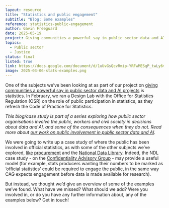 ```yaml
---
layout: resource
title: "Statistics and public engagement"
subtitle: "Blog: Some examples"
reference: statistics-public-engagement
author: Gavin Freeguard
date: 2025-05-19
project: Giving communities a powerful say in public sector data and AI projects
topics:
  - Public sector
  - Justice
status: final
listed: true
link: https://docs.google.com/document/d/1uUvGsQcvRmip-YRFwMESqP_twLy6vM9Fu5NoFn9J4nY/edit?usp=sharing
image: 2025-03-06-stats-examples.png
---
```

One of the subjects we’ve been looking at as part of our project on [giving communities a powerful say in public sector data and AI projects](https://connectedbydata.org/projects/2024-mohn-westlake) is statistics. In February, we ran a Design Lab with the Office for Statistics Regulation (OSR) on the role of public participation in statistics, as they refresh the Code of Practice for Statistics.

_This blog/case study is part of a series exploring how public sector organisations involve the public, workers and civil society in decisions about data and AI, and some of the consequences when they do not. Read more about [our work on public involvement in public sector data and AI](https://connectedbydata.org/topics/public-sector)._

<!--more-->

We were going to write up a case study of where the public has been involved in official statistics, as with some of the other subjects we’ve explored, [like](https://connectedbydata.org/resources/case-study-legal-aid-agency) [procurement](https://connectedbydata.org/resources/case-study-procurement-camden) and the [National Data Library](https://connectedbydata.org/events/2024-12-05-design-lab-ndl). Indeed, the NDL case study - on the [Confidentiality Advisory Group](https://connectedbydata.org/resources/case-study-cag) - may provide a useful model (for example, stats producers wanting their numbers to be marked as ‘official statistics’ could be required to engage the public, in the same way CAG expects engagement before data is made available for research).

But instead, we thought we’d give an overview of some of the examples we’ve found. What have we missed? What should we add? Were you involved in, or do you have any further information about, any of the examples below? Get in touch! 